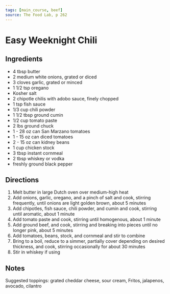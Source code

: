 ```yaml
---
tags: [main_course, beef]
source: The Food Lab, p 262
---
```


# Easy Weeknight Chili

## Ingredients

- 4 tbsp butter
- 2 medium white onions, grated or diced
- 3 cloves garlic, grated or minced
- 1 1/2 tsp oregano
- Kosher salt
- 2 chipotle chilis with adobo sauce, finely chopped
- 1 tsp fish sauce
- 1/3 cup chili powder
- 1 1/2 tbsp ground cumin
- 1/2 cup tomato paste
- 2 lbs ground chuck
- 1 - 28 oz can San Marzano tomatoes
- 1 - 15 oz can diced tomatoes
- 2 - 15 oz can kidney beans
- 1 cup chicken stock
- 3 tbsp instant cornmeal
- 2 tbsp whiskey or vodka
- freshly ground black pepper

## Directions

1. Melt butter in large Dutch oven over medium-high heat
2. Add onions, garlic, oregano, and a pinch of salt and cook, stirring frequently, until onions are light golden brown, about 5 minutes
3. Add chipotles, fish sauce, chili powder, and cumin and cook, stirring until aromatic, about 1 minute
4. Add tomato paste and cook, stirring until homogenous, about 1 minute
5. Add ground beef, and cook, stirring and breaking into pieces until no longer pink, about 5 minutes
6. Add tomatoes, beans, stock, and cornmeal and stir to combine
7. Bring to a boil, reduce to a simmer, partially cover depending on desired thickness, and cook, stirring occasionally for about 30 minutes
8. Stir in whiskey if using

## Notes

Suggested toppings: grated cheddar cheese, sour cream, Fritos, jalapenos, avocado, cilantro
